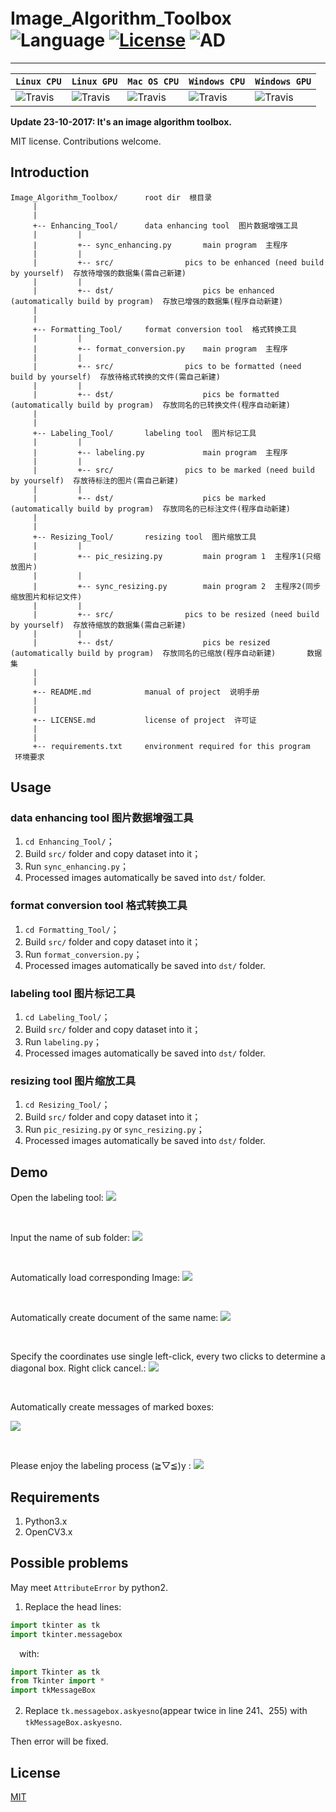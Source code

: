 # Image_Algorithm_Toolbox　 ![Language](https://img.shields.io/badge/language-Python3-orange.svg) [![License](https://img.shields.io/badge/license-MIT-blue.svg)](./LICENSE.md) ![AD](https://img.shields.io/badge/东半球最好的-图像标记工具-ff69b4.svg)


-----------------


| **`Linux CPU`** | **`Linux GPU`** | **`Mac OS CPU`** | **`Windows CPU`** | **`Windows GPU`** | 
|-----------------|---------------------|------------------|-------------------|---------------|
| ![Travis](https://img.shields.io/travis/rust-lang/rust/master.svg) | ![Travis](https://img.shields.io/travis/rust-lang/rust/master.svg) | ![Travis](https://img.shields.io/travis/rust-lang/rust/master.svg) | ![Travis](https://img.shields.io/travis/rust-lang/rust/master.svg) | ![Travis](https://img.shields.io/travis/rust-lang/rust/master.svg) |


**Update 23-10-2017: It's an image algorithm toolbox.**

MIT license. Contributions welcome.

## Introduction

    Image_Algorithm_Toolbox/      root dir  根目录
	     |
	     |
	     +-- Enhancing_Tool/      data enhancing tool  图片数据增强工具
	     |         |
	     |         +-- sync_enhancing.py       main program  主程序
	     |         |
	     |         +-- src/         	   pics to be enhanced (need build by yourself)  存放待增强的数据集(需自己新建)
	     |         |
	     |         +-- dst/                    pics be enhanced (automatically build by program)  存放已增强的数据集(程序自动新建)
	     |
	     |
	     +-- Formatting_Tool/     format conversion tool  格式转换工具
	     |         |
	     |         +-- format_conversion.py    main program  主程序
	     |         |
	     |         +-- src/         	   pics to be formatted (need build by yourself)  存放待格式转换的文件(需自己新建)
	     |         |
	     |         +-- dst/                    pics be formatted (automatically build by program)  存放同名的已转换文件(程序自动新建)
	     |
	     |
	     +-- Labeling_Tool/       labeling tool  图片标记工具
	     |         |
	     |         +-- labeling.py             main program  主程序
	     |         |
	     |         +-- src/         	   pics to be marked (need build by yourself)  存放待标注的图片(需自己新建)
	     |         |
	     |         +-- dst/                    pics be marked (automatically build by program)  存放同名的已标注文件(程序自动新建)
	     |
	     |
	     +-- Resizing_Tool/       resizing tool  图片缩放工具
	     |         |
	     |         +-- pic_resizing.py         main program 1  主程序1(只缩放图片)
	     |         |
	     |         +-- sync_resizing.py        main program 2  主程序2(同步缩放图片和标记文件)
	     |         |
	     |         +-- src/         	   pics to be resized (need build by yourself)  存放待缩放的数据集(需自己新建)
	     |         |
	     |         +-- dst/                    pics be resized (automatically build by program)  存放同名的已缩放(程序自动新建)	    数据集 
	     |
	     |
	     +-- README.md            manual of project  说明手册
	     |
	     |
	     +-- LICENSE.md           license of project  许可证
	     |
	     |
	     +-- requirements.txt     environment required for this program  环境要求

## Usage

### data enhancing tool  图片数据增强工具

1. ```cd Enhancing_Tool/```；
2. Build ```src/``` folder and copy dataset into it；
3. Run ```sync_enhancing.py```；
4. Processed images automatically be saved into ```dst/``` folder.

### format conversion tool  格式转换工具

1. ```cd Formatting_Tool/```；
2. Build ```src/``` folder and copy dataset into it；
3. Run ```format_conversion.py```；
4. Processed images automatically be saved into ```dst/``` folder.

### labeling tool  图片标记工具

1. ```cd Labeling_Tool/```；
2. Build ```src/``` folder and copy dataset into it；
3. Run ```labeling.py```；
4. Processed images automatically be saved into ```dst/``` folder.

### resizing tool  图片缩放工具

1. ```cd Resizing_Tool/```；
2. Build ```src/``` folder and copy dataset into it；
3. Run ```pic_resizing.py``` or ```sync_resizing.py```；
4. Processed images automatically be saved into ```dst/``` folder.

## Demo
Open the labeling tool:
![](https://github.com/parnec/Labeling_Tool/blob/master/.demo/0.png)

<br>

Input the name of sub folder:
![](https://github.com/parnec/Labeling_Tool/blob/master/.demo/2.png)

<br>

Automatically load corresponding Image:
![](https://github.com/parnec/Labeling_Tool/blob/master/.demo/3.png)

<br>

Automatically create document of the same name:
![](https://github.com/parnec/Labeling_Tool/blob/master/.demo/5.png)

<br>

Specify the coordinates use single left-click, every two clicks to determine a diagonal box. Right click cancel.:
![](https://github.com/parnec/Labeling_Tool/blob/master/.demo/4.png)

<br>

Automatically create messages of marked boxes:

![](https://github.com/parnec/Labeling_Tool/blob/master/.demo/6.png)

<br>

Please enjoy the labeling process (≧▽≦)y :
![](https://github.com/parnec/Labeling_Tool/blob/master/.demo/7.png)
<br>


## Requirements

1. Python3.x
2. OpenCV3.x

## Possible problems

May meet ```AttributeError``` by python2.

1. Replace the head lines:
```python
import tkinter as tk
import tkinter.messagebox
```
&emsp;with:
```python
import Tkinter as tk
from Tkinter import *
import tkMessageBox
```

2. Replace ```tk.messagebox.askyesno```(appear twice in line 241、255) with ```tkMessageBox.askyesno```.

Then error will be fixed.

## License

[MIT](https://github.com/parnec/Labeling_tool/blob/master/LICENSE.md)

